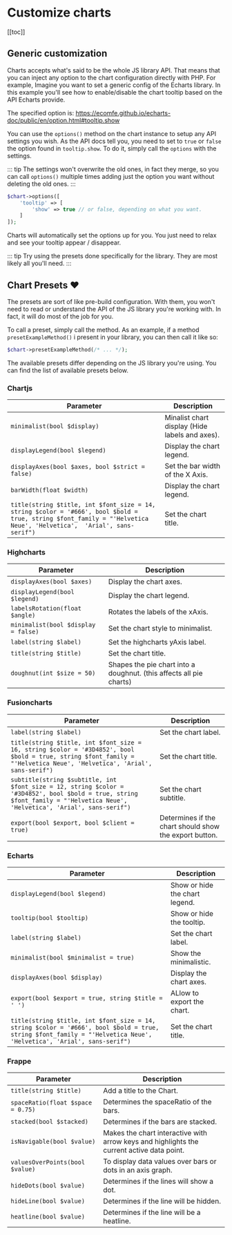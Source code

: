 # Customize charts

[[toc]]

## Generic customization

Charts accepts what's said to be the whole JS library API. That means that you can inject any option to the chart
configuration directly with PHP. For example, Imagine you want to set a generic config of the Echarts library. In
this example you'll see how to enable/disable the chart tooltip based on the API Echarts provide.

The specified option is: <https://ecomfe.github.io/echarts-doc/public/en/option.html#tooltip.show>

You can use the `options()` method on the chart instance to setup any API settings you wish. As the API docs tell you,
you need to set to `true` or `false` the option found in `tooltip.show`. To do it, simply call the `options` with the settings.

::: tip
 The settings won't overwrite the old ones, in fact they merge, so you can call `options()` multiple times adding just the
 option you want without deleting the old ones.
:::

```php
$chart->options([
    'tooltip' => [
        'show' => true // or false, depending on what you want.
    ]
]);
```

Charts will automatically set the options up for you. You just need to relax and see your tooltip appear / disappear.

::: tip
Try using the presets done specifically for the library. They are most likely all you'll need.
:::

## Chart Presets :heart:

The presets are sort of like pre-build configuration. With them, you won't need to read or understand
the API of the JS library you're working with. In fact, it will do most of the job for you.

To call a preset, simply call the method. As an example, if a method `presetExampleMethod()` i present in your
library, you can then call it like so:

```php
$chart->presetExampleMethod(/* ... */);
```

The available presets differ depending on the JS library you're using. You can find the list of available presets below.

### Chartjs

| Parameter                                       | Description                                    |
| ----------------------------------------------- | ---------------------------------------------- |
| `minimalist(bool $display)`                     | Minalist chart display (Hide labels and axes). |
| `displayLegend(bool $legend)`                   | Display the chart legend.                      |
| `displayAxes(bool $axes, bool $strict = false)` | Set the bar width of the X Axis.               |
| `barWidth(float $width)`                        | Display the chart legend.                      |
| `title(string $title, int $font_size = 14, string $color = '#666', bool $bold = true, string $font_family = "'Helvetica Neue', 'Helvetica',  'Arial', sans-serif")`                            | Set the chart title.                           |

### Highcharts

| Parameter                                       | Description                                                         |
| ----------------------------------------------- | ------------------------------------------------------------------- |
| `displayAxes(bool $axes)`                       | Display the chart axes.                                             |
| `displayLegend(bool $legend)`                   | Display the chart legend.                                           |
| `labelsRotation(float $angle)`                  | Rotates the labels of the xAxis.                                    |
| `minimalist(bool $display = false)`             | Set the chart style to minimalist.                                  |
| `label(string $label)`                          | Set the highcharts yAxis label.                                     |
| `title(string $title)`                          | Set the chart title.                                                |
| `doughnut(int $size = 50)`                      | Shapes the pie chart into a doughnut. (this affects all pie charts) |

### Fusioncharts

| Parameter                                       | Description                                            |
| ----------------------------------------------- | ------------------------------------------------------ |
| `label(string $label)`                          | Set the chart label.                                   |
| `title(string $title, int $font_size = 16, string $color = '#3D4852', bool $bold = true, string $font_family = "'Helvetica Neue', 'Helvetica', 'Arial', sans-serif")`                           | Set the chart title.                                   |
| `subtitle(string $subtitle, int $font_size = 12, string $color = '#3D4852', bool $bold = true, string $font_family = "'Helvetica Neue', 'Helvetica', 'Arial', sans-serif")`              | Set the chart subtitle.                                |
| `export(bool $export, bool $client = true)`     | Determines if the chart should show the export button. |

### Echarts

| Parameter                                          | Description                                                         |
| -------------------------------------------------- | ------------------------------------------------------------------- |
| `displayLegend(bool $legend)`                      | Show or hide the chart legend.                                      |
| `tooltip(bool $tooltip)`                           | Show or hide the tooltip.                                           |
| `label(string $label)`                             | Set the chart label.                                                |
| `minimalist(bool $minimalist = true)`              | Show the minimalistic.                                              |
| `displayAxes(bool $display)`                       | Display the chart axes.                                             |
| `export(bool $export = true, string $title = ' ')` | ALlow to export the chart.                                          |
| `title(string $title, int $font_size = 14, string $color = '#666', bool $bold = true, string $font_family = "'Helvetica Neue', 'Helvetica', 'Arial', sans-serif")`                               | Set the chart title.                                                |

### Frappe

| Parameter                          | Description                                                                               |
| ---------------------------------- | ----------------------------------------------------------------------------------------- |
| `title(string $title)`             | Add a title to the Chart.                                                                 |
| `spaceRatio(float $space = 0.75)`  | Determines the spaceRatio of the bars.                                                    |
| `stacked(bool $stacked)`           | Determines if the bars are stacked.                                                       |
| `isNavigable(bool $value)`         | Makes the chart interactive with arrow keys and highlights the current active data point. |
| `valuesOverPoints(bool $value)`    | To display data values over bars or dots in an axis graph.                                |
| `hideDots(bool $value)`            | Determines if the lines will show a dot.                                                  |
| `hideLine(bool $value)`            | Determines if the line will be hidden.                                                    |
| `heatline(bool $value)`            | Determines if the line will be a heatline.                                                |